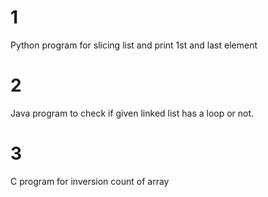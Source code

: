 # 1
Python program for slicing list and print 1st and last element

# 2
Java program to check if given linked list has a loop or not.

# 3

C program for inversion count of array
